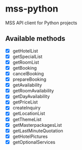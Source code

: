 # mss-python

MSS API client for Python projects

<!-- ## Dependencies

This library requires an IANA Time Zone database to be present on the operating system (because it uses https://pkg.go.dev/time#LoadLocation). This database comes pre-installed with many Linux distros. If it’s unavailable (such as on Windows), https://pkg.go.dev/time/tzdata can be imported in the main program (which uses mss-go) instead. -->

## Available methods

- [x] getHotelList 
- [x] getSpecialList 
- [x] getRoomList 
- [x] getBooking
- [x] cancelBooking 
- [x] prepareBooking 
- [x] getAvailability 
- [x] getRoomAvailability
- [x] getDayAvailability
- [x] getPriceList 
- [x] createInquiry
- [x] getLocationList 
- [x] getThemeList
- [x] getMasterpackagesList
- [x] getLastMinuteQuotation
- [x] getHotelPictures
- [x] getOptionalServices

<!-- - 


- [x] get

- [x] getUserSources 



- [x] validateCoupon  -->

<!-- Warning: Only the methods with a ✓ next to them have been tested so far.

## Before running examples/tests

Set the environment variables with:

```Bash
export $(make env)
```

## Examples

Run `make simple` or `make advanced`

## Tests

Run `make test` -->
